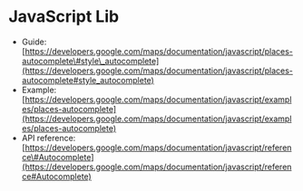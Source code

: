 # JavaScript Lib

* Guide: [https://developers.google.com/maps/documentation/javascript/places-autocomplete\#style\_autocomplete](https://developers.google.com/maps/documentation/javascript/places-autocomplete#style_autocomplete)
* Example: [https://developers.google.com/maps/documentation/javascript/examples/places-autocomplete](https://developers.google.com/maps/documentation/javascript/examples/places-autocomplete)
* API reference: [https://developers.google.com/maps/documentation/javascript/reference\#Autocomplete](https://developers.google.com/maps/documentation/javascript/reference#Autocomplete)

